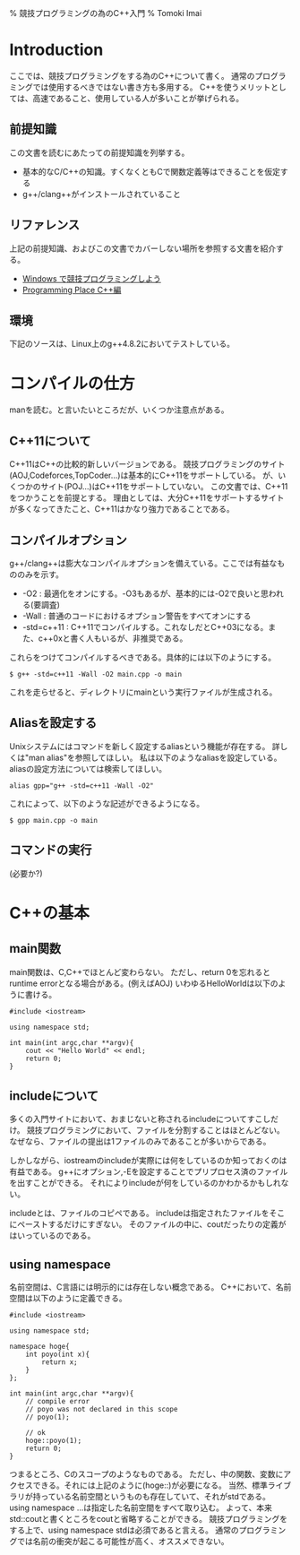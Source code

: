 % 競技プログラミングの為のC++入門
% Tomoki Imai

# Introduction
ここでは、競技プログラミングをする為のC++について書く。
通常のプログラミングでは使用するべきではない書き方も多用する。
C++を使うメリットとしては、高速であること、使用している人が多いことが挙げられる。

## 前提知識
この文書を読むにあたっての前提知識を列挙する。

- 基本的なC/C++の知識。すくなくともCで関数定義等はできることを仮定する
- g++/clang++がインストールされていること

## リファレンス
上記の前提知識、およびこの文書でカバーしない場所を参照する文書を紹介する。

- [Windows で競技プログラミングしよう](http://d.hatena.ne.jp/torus711/20130516/p1)
- [Programming Place C++編](http://www.geocities.jp/ky_webid/cpp/language/index.html)

## 環境
下記のソースは、Linux上のg++4.8.2においてテストしている。

# コンパイルの仕方
manを読む。と言いたいところだが、いくつか注意点がある。

## C++11について
C++11はC++の比較的新しいバージョンである。
競技プログラミングのサイト(AOJ,Codeforces,TopCoder...)は基本的にC++11をサポートしている。
が、いくつかのサイト(POJ...)はC++11をサポートしていない。
この文書では、C++11をつかうことを前提とする。
理由としては、大分C++11をサポートするサイトが多くなってきたこと、C++11はかなり強力であることである。

## コンパイルオプション
g++/clang++は膨大なコンパイルオプションを備えている。ここでは有益なもののみを示す。

- -O2 : 最適化をオンにする。-O3もあるが、基本的には-O2で良いと思われる(要調査)
- -Wall : 普通のコードにおけるオプション警告をすべてオンにする
- -std=c++11 : C++11でコンパイルする。これなしだとC++03になる。また、c++0xと書く人もいるが、非推奨である。

これらをつけてコンパイルするべきである。具体的には以下のようにする。

~~~~~~
$ g++ -std=c++11 -Wall -O2 main.cpp -o main
~~~~~~

これを走らせると、ディレクトリにmainという実行ファイルが生成される。

## Aliasを設定する
Unixシステムにはコマンドを新しく設定するaliasという機能が存在する。
詳しくは"man alias"を参照してほしい。
私は以下のようなaliasを設定している。aliasの設定方法については検索してほしい。

~~~~~~
alias gpp="g++ -std=c++11 -Wall -O2"
~~~~~~

これによって、以下のような記述ができるようになる。

~~~~~~
$ gpp main.cpp -o main
~~~~~~

## コマンドの実行
(必要か?)

# C++の基本

## main関数
main関数は、C,C++でほとんど変わらない。
ただし、return 0を忘れるとruntime errorとなる場合がある。(例えばAOJ)
いわゆるHelloWorldは以下のように書ける。

~~~~~~{.cpp}
#include <iostream>

using namespace std;

int main(int argc,char **argv){
    cout << "Hello World" << endl;
    return 0;
}
~~~~~~

## includeについて
多くの入門サイトにおいて、おまじないと称されるincludeについてすこしだけ。
競技プログラミングにおいて、ファイルを分割することはほとんどない。
なぜなら、ファイルの提出は1ファイルのみであることが多いからである。

しかしながら、iostreamのincludeが実際には何をしているのか知っておくのは有益である。
g++にオプション,-Eを設定することでプリプロセス済のファイルを出すことができる。
それによりincludeが何をしているのかわかるかもしれない。

includeとは、ファイルのコピペである。
includeは指定されたファイルをそこにペーストするだけにすぎない。
そのファイルの中に、coutだったりの定義がはいっているのである。

## using namespace
名前空間は、C言語には明示的には存在しない概念である。
C++において、名前空間は以下のように定義できる。

~~~~~~{.cpp}
#include <iostream>

using namespace std;

namespace hoge{
    int poyo(int x){
        return x;
    }
};

int main(int argc,char **argv){
    // compile error
    // poyo was not declared in this scope
    // poyo(1);

    // ok
    hoge::poyo(1);
    return 0;
}
~~~~~~

つまるところ、Cのスコープのようなものである。
ただし、中の関数、変数にアクセスできる。それには上記のように(hoge::)が必要になる。
当然、標準ライブラリが持っている名前空間というものも存在していて、それがstdである。
using namespace ...は指定した名前空間をすべて取り込む。
よって、本来std::coutと書くところをcoutと省略することができる。
競技プログラミングをする上で、using namespace stdは必須であると言える。
通常のプログラミングでは名前の衝突が起こる可能性が高く、オススメできない。


